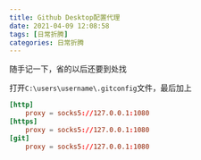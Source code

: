 ```yaml
---
title: Github Desktop配置代理
date: 2021-04-09 12:08:58
tags: [日常折腾]
categories: 日常折腾
---
```

随手记一下，省的以后还要到处找

打开`C:\users\username\.gitconfig`文件，最后加上
```conf
[http]
    proxy = socks5://127.0.0.1:1080
[https]
    proxy = socks5://127.0.0.1:1080
[git]
    proxy = socks5://127.0.0.1:1080
```